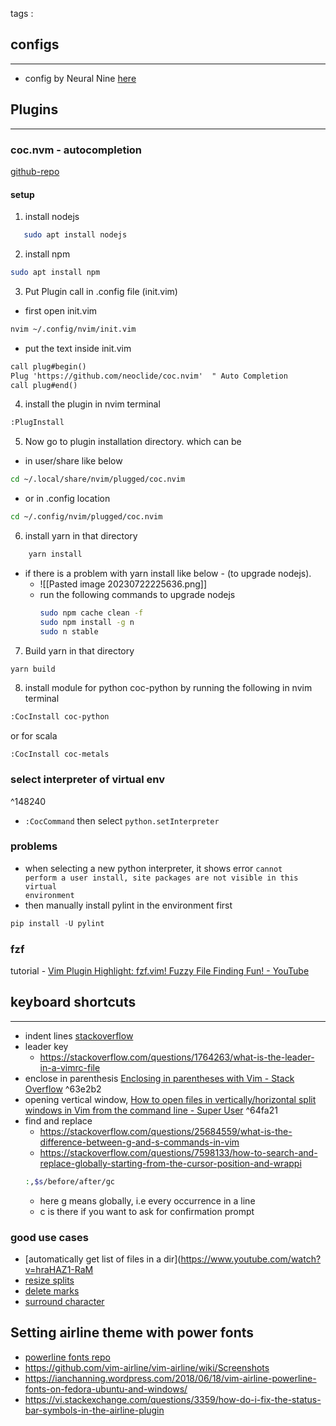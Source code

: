 tags : 
## configs
---
- config by Neural Nine [here](https://github.com/NeuralNine/config-files/blob/master/init.vim)

## Plugins
---
### coc.nvm - autocompletion 
[github-repo](https://github.com/neoclide/coc.nvim)
#### setup
1. install nodejs
 ```sh
	sudo apt install nodejs
```
2. install npm
```sh
sudo apt install npm
```
 
3. Put Plugin call in .config file (init.vim)
- first open init.vim
```sh
nvim ~/.config/nvim/init.vim
```
- put the text inside init.vim
```txt
call plug#begin()
Plug 'https://github.com/neoclide/coc.nvim'  " Auto Completion
call plug#end()
```
4. install the plugin in nvim terminal
```sh
:PlugInstall
```
5. Now go to plugin installation directory. which can be
- in user/share like below
```sh
cd ~/.local/share/nvim/plugged/coc.nvim
```
- or in .config location
```sh
cd ~/.config/nvim/plugged/coc.nvim
```
6. install yarn in that directory
```sh
	yarn install
```
- if there is a problem with yarn install like below - (to upgrade nodejs). 
	- ![[Pasted image 20230722225636.png]]
	- run the following commands to upgrade nodejs
		```sh
		sudo npm cache clean -f
		sudo npm install -g n
		sudo n stable
		```
7. Build yarn in that directory
```sh
yarn build
```
8. install module for python coc-python by running the following in nvim terminal
```txt
:CocInstall coc-python
```
or for scala
```
:CocInstall coc-metals
```

### select interpreter of virtual env

^148240

- <code>:CocCommand</code> then select <code>python.setInterpreter</code>
### problems
- when selecting a new python interpreter, it shows error 
<code>cannot perform a user install, site packages are not visible in this virtual environment</code>
- then manually install pylint in the environment first
 ```python
pip install -U pylint
```
### fzf
tutorial - [Vim Plugin Highlight: fzf.vim! Fuzzy File Finding Fun! - YouTube](https://www.youtube.com/watch?v=DpURGnb4Fyk)


## keyboard shortcuts
---
- indent lines [stackoverflow](https://stackoverflow.com/questions/235839/indent-multiple-lines-quickly-in-vi)
- leader key
	- https://stackoverflow.com/questions/1764263/what-is-the-leader-in-a-vimrc-file
- enclose in parenthesis [Enclosing in parentheses with Vim - Stack Overflow](https://stackoverflow.com/questions/8070892/enclosing-in-parentheses-with-vim) ^63e2b2
- opening vertical window, [How to open files in vertically/horizontal split windows in Vim from the command line - Super User](https://superuser.com/questions/486532/how-to-open-files-in-vertically-horizontal-split-windows-in-vim-from-the-command) ^64fa21
- find and replace
	- https://stackoverflow.com/questions/25684559/what-is-the-difference-between-g-and-s-commands-in-vim
	- https://stackoverflow.com/questions/7598133/how-to-search-and-replace-globally-starting-from-the-cursor-position-and-wrappi
	```sh
	:,$s/before/after/gc
	```
	- here g means globally, i.e every occurrence in a line
	- c is there if you want to ask for confirmation prompt

### good use cases
- [automatically get list of files in a dir](https://www.youtube.com/watch?v=hraHAZ1-RaM
- [resize splits](https://vi.stackexchange.com/questions/514/how-do-i-change-the-current-splits-width-and-height)
- [delete marks](https://stackoverflow.com/questions/11450817/vim-how-do-i-clear-all-marks)
- [surround character](https://vi.stackexchange.com/questions/22930/how-to-use-surround-vim-to-quote-a-single-character)

## Setting airline theme with power fonts
- [powerline fonts repo](https://github.com/powerline/fonts)
- https://github.com/vim-airline/vim-airline/wiki/Screenshots
- https://ianchanning.wordpress.com/2018/06/18/vim-airline-powerline-fonts-on-fedora-ubuntu-and-windows/
- https://vi.stackexchange.com/questions/3359/how-do-i-fix-the-status-bar-symbols-in-the-airline-plugin
